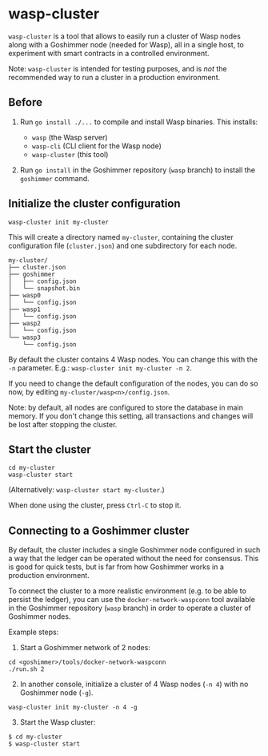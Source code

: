 # wasp-cluster

`wasp-cluster` is a tool that allows to easily run a cluster of Wasp nodes
along with a Goshimmer node (needed for Wasp), all in a single host, to
experiment with smart contracts in a controlled environment.

Note: `wasp-cluster` is intended for testing purposes, and is *not* the
recommended way to run a cluster in a production environment.

## Before

1. Run `go install ./...` to compile and install Wasp binaries. This installs:

   * `wasp` (the Wasp server)
   * `wasp-cli` (CLI client for the Wasp node)
   * `wasp-cluster` (this tool)

2. Run `go install` in the Goshimmer repository (`wasp` branch) to install the
   `goshimmer` command.

## Initialize the cluster configuration

```
wasp-cluster init my-cluster
```

This will create a directory named `my-cluster`, containing the cluster
configuration file (`cluster.json`) and one subdirectory for each node.

```
my-cluster/
├── cluster.json
├── goshimmer
│   ├── config.json
│   └── snapshot.bin
├── wasp0
│   └── config.json
├── wasp1
│   └── config.json
├── wasp2
│   └── config.json
└── wasp3
    └── config.json
```

By default the cluster contains 4 Wasp nodes. You can change this with the
`-n` parameter. E.g.: `wasp-cluster init my-cluster -n 2`.

If you need to change the default configuration of the nodes, you can do so
now, by editing `my-cluster/wasp<n>/config.json`.

Note: by default, all nodes are configured to store the database in main
memory. If you don't change this setting, all transactions and changes will be
lost after stopping the cluster.

## Start the cluster

```
cd my-cluster
wasp-cluster start
```

(Alternatively: `wasp-cluster start my-cluster`.)

When done using the cluster, press `Ctrl-C` to stop it.

## Connecting to a Goshimmer cluster

By default, the cluster includes a single Goshimmer node configured in such a
way that the ledger can be operated without the need for consensus. This is
good for quick tests, but is far from how Goshimmer works in a production
environment.

To connect the cluster to a more realistic environment (e.g. to be able to
persist the ledger), you can use the `docker-network-waspconn` tool available
in the Goshimmer repository (`wasp` branch) in order to operate a cluster of
Goshimmer nodes.

Example steps:

1. Start a Goshimmer network of 2 nodes:

```
cd <goshimmer>/tools/docker-network-waspconn
./run.sh 2
```

2. In another console, initialize a cluster of 4 Wasp nodes (`-n 4`) with no Goshimmer node (`-g`).

```
wasp-cluster init my-cluster -n 4 -g
```

3. Start the Wasp cluster:

```
$ cd my-cluster
$ wasp-cluster start
```
